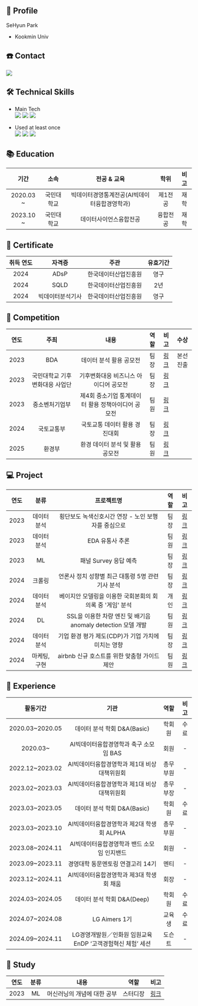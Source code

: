 ## 👋 Profile
SeHyun Park
* Kookmin Univ

## ☎️ Contact
 <img src="https://img.shields.io/badge/sh200220@naver.com-03C75A?style=flat&logo=Naver&logoColor=white"/>

## 🛠 Technical Skills
 * Main Tech  
   <span>
   <img src="https://img.shields.io/badge/Python-3776AB?style=flat&logo=Python&logoColor=white"/> <img src="https://img.shields.io/badge/Jupyter-F37626?style=flat&logo=Jupyter&logoColor=white"/> <img src="https://img.shields.io/badge/SQL-4479A1?style=flat&logo=MySQL&logoColor=white"/> 
   </span>

 * Used at least once  
   <span>
   <img src="https://img.shields.io/badge/Java-007396?style=flat&logo=OpenJDK&logoColor=white"/> <img src="https://img.shields.io/badge/TensorFlow-FF6F00?style=flat&logo=TensorFlow&logoColor=white"/> <img src="https://img.shields.io/badge/PyTorch-EE4C2C?style=flat&logo=PyTorch&logoColor=white"/>    
   </span>

## 📚 Education
| 기간 | 소속 | 전공 & 교육 | 학위 | 비고 |
| :------: | :------: | :------: | :------: | :------: |
| 2020.03 ~ | 국민대학교 | 빅데이터경영통계전공(AI빅데이터융합경영학과) | 제1전공 | 재학 |
| 2023.10 ~ | 국민대학교 | 데이터사이언스융합전공 | 융합전공 | 재학 |

## 🪪 Certificate  
| 취득 연도 | 자격증 | 주관 | 유효기간 |
| :------: | :------: | :------: | :------: |
| 2024 | ADsP | 한국데이터산업진흥원 | 영구 |
| 2024 | SQLD | 한국데이터산업진흥원 | 2년 |
| 2024 | 빅데이터분석기사 | 한국데이터산업진흥원 | 영구 |

## 🏅 Competition
| 연도 | 주최 | 내용 | 역할 | 비고 | 수상 |
| :------: | :------: | :------: | :------: | :------: |:------: |
| 2023 | BDA | 데이터 분석 활용 공모전 | 팀장 | [링크](https://github.com/sh200220/CJgong) | 본선진출 |
| 2023 | 국민대학교 기후변화대응 사업단 | 기후변화대응 비즈니스 아이디어 공모전 | 팀장 | [링크](https://github.com/sh200220/Ngong) |  |
| 2023 | 중소벤처기업부 | 제4회 중소기업 통계데이터 활용 정책아이디어 공모전 | 팀원 | [링크](https://github.com/sh200220/MSgong) |  |
| 2024 | 국토교통부 | 국토교통 데이터 활용 경진대회 | 팀장 | [링크](https://github.com/sh200220/DL) |  |
| 2025 | 환경부 | 환경 데이터 분석 및 활용 공모전 | 팀원 | [링크](https://github.com/sh200220/NGgong) |  |

## 💻 Project
| 연도 | 분류 | 프로젝트명 | 역할 | 비고 |
| :------: | :------: | :------: | :------: | :------: |
| 2023 | 데이터분석 | 횡단보도 녹색신호시간 연장 - 노인 보행자를 중심으로 | 팀장 | [링크](https://github.com/sh200220/BDPV) |
| 2023 | 데이터분석 | EDA 유통사 추론 | 팀원 | [링크](https://github.com/sh200220/DnA_B) |
| 2023 | ML | 패널 Survey 응답 예측  | 팀장 | [링크](https://github.com/sh200220/ML) |
| 2024 | 크롤링 | 언론사 정치 성향별 최근 대통령 5명 관련 기사 분석 | 팀장 | [링크](https://github.com/sh200220/TDA) |
| 2024 | 데이터분석 | 베이지안 모델링을 이용한 국회본회의 회의록 중 '게임' 분석 | 개인 | [링크](https://github.com/sh200220/BS) |
| 2024 | DL | SSL을 이용한 차량 엔진 및 배기음 anomaly detection 모델 개발 | 팀원 | [링크](https://github.com/sh200220/Alpha_Project) |
| 2024 | 데이터분석 | 기업 환경 평가 제도(CDP)가 기업 가치에 미치는 영향 | 팀장 | [링크](https://github.com/sh200220/NDA) |
| 2024 | 마케팅, 구현 | airbnb 신규 호스트를 위한 맞춤형 가이드 제안 | 팀원 | [링크](https://github.com/sh200220/Capstone) |

## 🌟 Experience
| 활동기간 | 기관 | 역할 | 비고 |
| :------: | :------: | :------: | :------: |
| 2020.03~2020.05 | 데이터 분석 학회 D&A(Basic) | 학회원 | 수료 |
| 2020.03~ | AI빅데이터융합경영학과 축구 소모임 BAS | 회원 | - |
| 2022.12~2023.02 | AI빅데이터융합경영학과 제1대 비상대책위원회 | 총무부원 | - |
| 2023.02~2023.03 | AI빅데이터융합경영학과 제1대 비상대책위원회 | 총무부장 | - |
| 2023.03~2023.05 | 데이터 분석 학회 D&A(Basic) | 학회원 | 수료 |
| 2023.03~2023.10 | AI빅데이터융합경영학과 제2대 학생회 ALPHA | 총무부원 | - |
| 2023.08~2024.11 | AI빅데이터융합경영학과 밴드 소모임 인지밴드 | 회원 | - |
| 2023.09~2023.11 | 경영대학 동문멘토링 연결고리	14기 | 멘티 | - |
| 2023.12~2024.11 | AI빅데이터융합경영학과 제3대 학생회 채움 | 회장 | - |
| 2024.03~2024.05 | 데이터 분석 학회 D&A(Deep) | 학회원 | 수료 |
| 2024.07~2024.08| LG Aimers 1기 | 교육생 | 수료 |
| 2024.09~2024.11 | LG경영개발원／인화원 임원교육 EnDP ‘고객경험혁신 체험’ 세션 | 도슨트 | - |


## 📝 Study
| 연도 | 분류 | 내용 | 역할 | 비고 |
| :------: | :------: | :------: | :------: | :------: |
| 2023 | ML | 머신러닝의 개념에 대한 공부 | 스터디장 | [링크]()|
